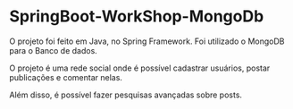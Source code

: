 # SpringBoot-WorkShop-MongoDb

O projeto foi feito em Java, no Spring Framework. Foi utilizado o MongoDB para o Banco de dados.

O projeto é uma rede social onde é possível cadastrar usuários, postar publicações e comentar nelas.

Além disso, é possível fazer pesquisas avançadas sobre posts.

<img src="https://github.com/AndreTipolt/SpringBoot-WorkShop-MongoDb/blob/main/imagesForGithub/findPostByTitle.png" alt="" style=" display: block; margin-bottom: 40px;">

<img src="https://github.com/AndreTipolt/SpringBoot-WorkShop-MongoDb/blob/main/imagesForGithub/findPostById.png" alt="" style=" display: block; margin-bottom: 40px;">
